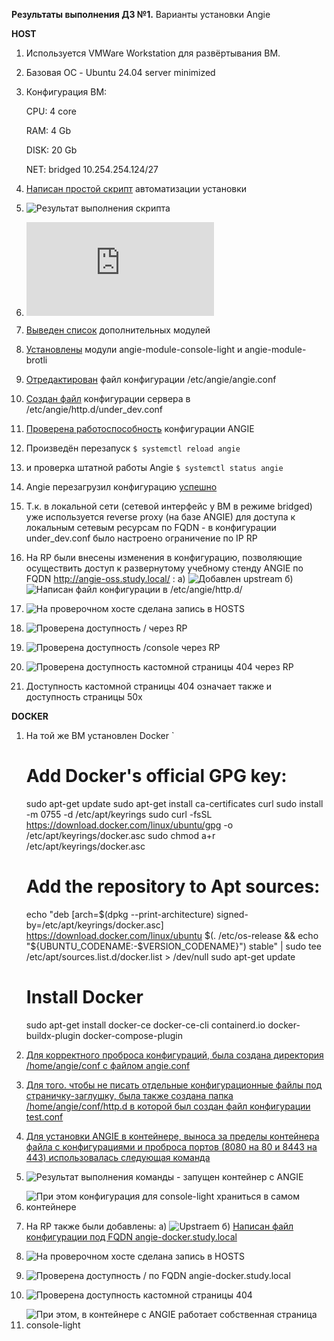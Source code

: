 **Результаты выполнения ДЗ №1.**
Варианты установки Angie

**HOST**
1. Используется VMWare Workstation для развёртывания ВМ.
2. Базовая ОС - Ubuntu 24.04 server minimized
3. Конфигурация ВМ:

   CPU: 4 core

   RAM: 4 Gb

   DISK: 20 Gb

   NET: bridged 10.254.254.124/27
   
5. [Написан простой скрипт](https://github.com/ViperOGrind/OTUS_STUDY/blob/main/3.%20Варианты%20установки%20Angie%20%20ДЗ%201/Artifacts/HOST/Angie_install_script_code.txt) автоматизации установки
6. ![Результат выполнения скрипта](https://github.com/ViperOGrind/OTUS_STUDY/blob/main/3.%20Варианты%20установки%20Angie%20%20ДЗ%201/Artifacts/HOST/Angie_install_script_result.png)
7. ![В текстовом виде](https://github.com/ViperOGrind/OTUS_STUDY/blob/main/3.%20Варианты%20установки%20Angie%20%20ДЗ%201/Artifacts/HOST/Angie_install_script_result.txt)
8. [Выведен список](https://github.com/ViperOGrind/OTUS_STUDY/blob/main/3.%20Варианты%20установки%20Angie%20%20ДЗ%201/Artifacts/HOST/Angie_install_modules_list.txt) дополнительных модулей
9. [Установлены](https://github.com/ViperOGrind/OTUS_STUDY/blob/main/3.%20Варианты%20установки%20Angie%20%20ДЗ%201/Artifacts/HOST/Angie_install_modules_console-light_brotli.txt) модули angie-module-console-light и angie-module-brotli
10. [Отредактирован](https://github.com/ViperOGrind/OTUS_STUDY/blob/main/3.%20Варианты%20установки%20Angie%20%20ДЗ%201/Artifacts/HOST/Angie_artifacts_angie.conf.txt) файл конфигурации /etc/angie/angie.conf
11. [Создан файл](https://github.com/ViperOGrind/OTUS_STUDY/blob/main/3.%20Варианты%20установки%20Angie%20%20ДЗ%201/Artifacts/HOST/Angie_artifacts_under_dev.conf.txt) конфигурации сервера в /etc/angie/http.d/under_dev.conf
12. [Проверена работоспособность](https://github.com/ViperOGrind/OTUS_STUDY/blob/main/3.%20Варианты%20установки%20Angie%20%20ДЗ%201/Artifacts/HOST/Angie_artifacts_test_angie.txt) конфигурации ANGIE
13. Произведён перезапуск
    `
    $ systemctl reload angie
    `
14. и проверка штатной работы Angie
    `
    $ systemctl status angie
    `
15. Angie перезагрузил конфигурацию [успешно](https://github.com/ViperOGrind/OTUS_STUDY/blob/main/3.%20Варианты%20установки%20Angie%20%20ДЗ%201/Artifacts/HOST/Angie_artifacts_reload_angie.txt)
16. Т.к. в локальной сети (сетевой интерфейс у ВМ в режиме bridged) уже используется reverse proxy (на базе ANGIE) для доступа к локальным сетевым ресурсам по FQDN - в конфигурации under_dev.conf было настроено ограничение по IP RP
17. На RP были внесены изменения в конфигурацию, позволяющие осуществить доступ к развернутому учебному стенду ANGIE по FQDN http://angie-oss.study.local/ :
    а) ![Добавлен upstream](https://github.com/ViperOGrind/OTUS_STUDY/blob/main/3.%20Варианты%20установки%20Angie%20%20ДЗ%201/Artifacts/HOST/Angie_artifacts_reverse_proxy_upstreams.png)
    б) ![Написан файл конфигурации в /etc/angie/http.d/](https://github.com/ViperOGrind/OTUS_STUDY/blob/main/3.%20Варианты%20установки%20Angie%20%20ДЗ%201/Artifacts/HOST/Angie_artifacts_reverse_proxy_config.png)
18. ![На проверочном хосте сделана запись в HOSTS](https://github.com/ViperOGrind/OTUS_STUDY/blob/main/3.%20Варианты%20установки%20Angie%20%20ДЗ%201/Artifacts/HOST/Angie_artifacts_hosts_config.png)
19. ![Проверена доступность / через RP](https://github.com/ViperOGrind/OTUS_STUDY/blob/main/3.%20Варианты%20установки%20Angie%20%20ДЗ%201/Artifacts/HOST/Angie_artifacts_angie-oss.study.local.png)
20. ![Проверена доступность /console через RP](https://github.com/ViperOGrind/OTUS_STUDY/blob/main/3.%20Варианты%20установки%20Angie%20%20ДЗ%201/Artifacts/HOST/Angie_artifacts_angie-oss.study.local_console.png)
21. ![Проверена доступность кастомной страницы 404 через RP](https://github.com/ViperOGrind/OTUS_STUDY/blob/main/3.%20Варианты%20установки%20Angie%20%20ДЗ%201/Artifacts/HOST/Angie_artifacts_angie-oss.study.local_test404.png)
22. Доступность кастомной страницы 404 означает также и доступность страницы 50х

**DOCKER**

1. На той же ВМ установлен Docker
   `
   # Add Docker's official GPG key:
   sudo apt-get update
   sudo apt-get install ca-certificates curl
   sudo install -m 0755 -d /etc/apt/keyrings
   sudo curl -fsSL https://download.docker.com/linux/ubuntu/gpg -o /etc/apt/keyrings/docker.asc
   sudo chmod a+r /etc/apt/keyrings/docker.asc

   # Add the repository to Apt sources:
   echo "deb [arch=$(dpkg --print-architecture) signed-by=/etc/apt/keyrings/docker.asc] https://download.docker.com/linux/ubuntu $(. /etc/os-release && echo "${UBUNTU_CODENAME:-$VERSION_CODENAME}") stable" | sudo tee /etc/apt/sources.list.d/docker.list > /dev/null
   sudo apt-get update

   # Install Docker
   sudo apt-get install docker-ce docker-ce-cli containerd.io docker-buildx-plugin docker-compose-plugin

2. [Для корректного проброса конфигураций, была создана директория /home/angie/conf с файлом angie.conf](https://github.com/ViperOGrind/OTUS_STUDY/blob/main/3.%20Варианты%20установки%20Angie%20%20ДЗ%201/Artifacts/DOCKER/Angie_artifacts_docker_angie.conf.txt)
3. [Для того. чтобы не писать отдельные конфигурационные файлы под страничку-заглушку, была также создана папка /home/angie/conf/http.d в которой был создан файл конфигурации test.conf](https://github.com/ViperOGrind/OTUS_STUDY/blob/main/3.%20Варианты%20установки%20Angie%20%20ДЗ%201/Artifacts/DOCKER/Angie_artifacts_docker_test.conf.txt)
4. [Для установки ANGIE в контейнере, выноса за пределы контейнера файла с конфигурациями и проброса портов (8080 на 80 и 8443 на 443) использовалась следующая команда](https://github.com/ViperOGrind/OTUS_STUDY/blob/main/3.%20Варианты%20установки%20Angie%20%20ДЗ%201/Artifacts/DOCKER/Angie_artifacts_docker_deploy.txt)
5. ![Результат выполнения команды - запущен контейнер с ANGIE](https://github.com/ViperOGrind/OTUS_STUDY/blob/main/3.%20Варианты%20установки%20Angie%20%20ДЗ%201/Artifacts/DOCKER/Angie_artifacts_docker_ps.png)
6. ![При этом конфигурация для console-light храниться в самом контейнере](https://github.com/ViperOGrind/OTUS_STUDY/blob/main/3.%20Варианты%20установки%20Angie%20%20ДЗ%201/Artifacts/DOCKER/Angie_artifacts_docker_console-light.png)
7. На RP также были добавлены:
   а) ![Upstraem](https://github.com/ViperOGrind/OTUS_STUDY/blob/main/3.%20Варианты%20установки%20Angie%20%20ДЗ%201/Artifacts/DOCKER/Angie_artifacts_reverse_proxy_upstreams_docker.png)
   б) [Написан файл конфигурации под FQDN angie-docker.study.local](https://github.com/ViperOGrind/OTUS_STUDY/blob/main/3.%20Варианты%20установки%20Angie%20%20ДЗ%201/Artifacts/DOCKER/Angie_artifacts_reverse_proxy_docker_config.txt)
8. ![На проверочном хосте сделана запись в HOSTS](https://github.com/ViperOGrind/OTUS_STUDY/blob/main/3.%20Варианты%20установки%20Angie%20%20ДЗ%201/Artifacts/DOCKER/Angie_artifacts_hosts.png)
9. ![Проверена доступность / по FQDN angie-docker.study.local](https://github.com/ViperOGrind/OTUS_STUDY/blob/main/3.%20Варианты%20установки%20Angie%20%20ДЗ%201/Artifacts/DOCKER/Angie_artifacts_reverse_angie-docker.study.local.png)
10. ![Проверена доступность кастомной страницы 404](https://github.com/ViperOGrind/OTUS_STUDY/blob/main/3.%20Варианты%20установки%20Angie%20%20ДЗ%201/Artifacts/DOCKER/Angie_artifacts_reverse_angie-docker.study.local_test404.png)
11. ![При этом, в контейнере с ANGIE работает собственная страница console-light](https://github.com/ViperOGrind/OTUS_STUDY/blob/main/3.%20Варианты%20установки%20Angie%20%20ДЗ%201/Artifacts/DOCKER/Angie_artifacts_reverse_angie-docker.study.local_console.png)

